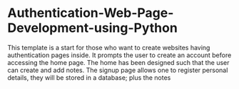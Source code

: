 # Authentication-Web-Page-Development-using-Python
This template is a start for those who want to create websites having authentication pages inside. It prompts the user to create an account before accessing the home page. The home has been designed such that the user can create and add notes. The signup page allows one to register personal details, they will be stored in a database; plus the notes
